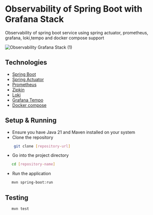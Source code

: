 # Observability of Spring Boot with Grafana Stack

Observability of spring boot service using spring actuator, prometheus, grafana, loki,tempo and docker compose support 

![Observability Grafana Stack (1)](https://github.com/user-attachments/assets/cbad7e7e-77e2-40ad-8212-6a5231afdde6)

## Technologies

- [Spring Boot](https://docs.spring.io/spring-boot/index.html)
- [Spring Actuator](https://docs.spring.io/spring-boot/reference/actuator/index.html)
- [Prometheus](https://prometheus.io/)
- [Zipkin](https://zipkin.io/)
- [Loki](https://loki4j.github.io/loki-logback-appender/)
- [Grafana Tempo](https://grafana.com/docs/tempo/latest/)
- [Docker compose](https://docs.docker.com/compose/)

## Setup & Running

- Ensure you have Java 21 and Maven installed on your system
- Clone the repository

```bash
    git clone [repository-url]
```
- Go into the project directory
```bash
   cd [repository-name]
```
- Run the application
```bash
   mvn spring-boot:run
```

## Testing

```bash
   mvn test
```
